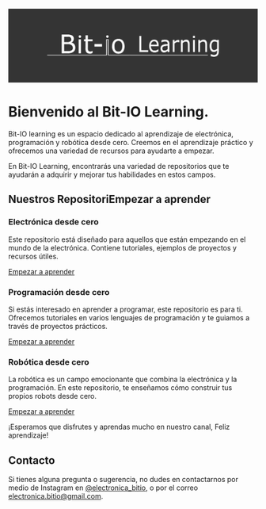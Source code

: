 ![Portada de Bit-IO Learning](Portada.jpg)

# Bienvenido al Bit-IO Learning.

Bit-IO learning es un espacio dedicado al aprendizaje de electrónica, programación y robótica desde cero. Creemos en el aprendizaje práctico y ofrecemos una variedad de recursos para ayudarte a empezar. 

En Bit-IO Learning, encontrarás una variedad de repositorios que te ayudarán a adquirir y mejorar tus habilidades en estos campos.

## Nuestros RepositoriEmpezar a aprender
### Electrónica desde cero

Este repositorio está diseñado para aquellos que están empezando en el mundo de la electrónica. Contiene tutoriales, ejemplos de proyectos y recursos útiles.

<a href="#" >Empezar a aprender</a>

### Programación desde cero

Si estás interesado en aprender a programar, este repositorio es para ti. Ofrecemos tutoriales en varios lenguajes de programación y te guiamos a través de proyectos prácticos.

<a href="#" >Empezar a aprender</a>

### Robótica desde cero

La robótica es un campo emocionante que combina la electrónica y la programación. En este repositorio, te enseñamos cómo construir tus propios robots desde cero.

<a href="#" >Empezar a aprender</a>

¡Esperamos que disfrutes y aprendas mucho en nuestro canal, Feliz aprendizaje!

## Contacto

Si tienes alguna pregunta o sugerencia, no dudes en contactarnos por medio de Instagram en <a href="https://www.instagram.com/electronica_bitio/" >@electronica_bitio</a>, o por el correo electronica.bitio@gmail.com.
